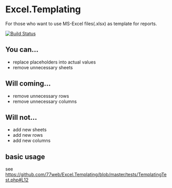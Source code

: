 Excel.Templating
==================

For those who want to use MS-Excel files(.xlsx) as template for reports.

[![Build Status](https://travis-ci.org/77web/Excel.Templating.svg?branch=master)](https://travis-ci.org/77web/Excel.Templating)

You can...
------------

* replace placeholders into actual values
* remove unnecessary sheets

Will coming...
---------------

* remove unnecessary rows
* remove unnecessary columns

Will not...
--------------

* add new sheets
* add new rows
* add new columns

basic usage
---------------

see https://github.com/77web/Excel.Templating/blob/master/tests/TemplatingTest.php#L12
